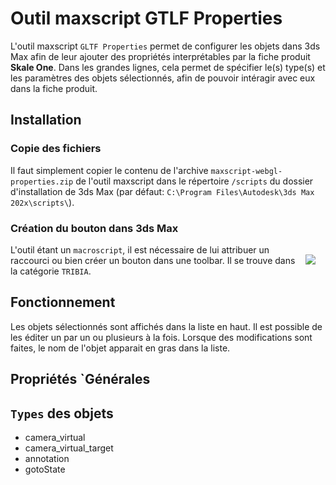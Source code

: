 # Outil maxscript GTLF Properties

<style>img {float:right;margin:1rem;}
h1, h2, h3, h4, h5, h6 { clear:both;}
</style>

L'outil maxscript `GLTF Properties` permet de configurer les objets dans 3ds Max afin de leur ajouter des propriétés interprétables par la fiche produit **Skale One**.
Dans les grandes lignes, cela permet de spécifier le(s) type(s) et les paramètres des objets sélectionnés, afin de pouvoir intéragir avec eux dans la fiche produit.

## Installation
### Copie des fichiers
Il faut simplement copier le contenu de l'archive `maxscript-webgl-properties.zip` de l'outil maxscript dans le répertoire `/scripts` du dossier d'installation de 3ds Max (par défaut: `C:\Program Files\Autodesk\3ds Max 202x\scripts\`).

### Création du bouton dans 3ds Max
![](https://github.com/Tribia3d/gltf-properties.doc/assets/40400644/76811d0c-9a09-4801-b535-a74d2c232e8b)
L'outil étant un `macroscript`, il est nécessaire de lui attribuer un raccourci ou bien créer un bouton dans une toolbar.
Il se trouve dans la catégorie `TRIBIA`.

## Fonctionnement
Les objets sélectionnés sont affichés dans la liste en haut. Il est possible de les éditer un par un ou plusieurs à la fois.
Lorsque des modifications sont faites, le nom de l'objet apparait en gras dans la liste.

## Propriétés `Générales

## `Types` des objets

- camera_virtual
- camera_virtual_target
- annotation
- gotoState
